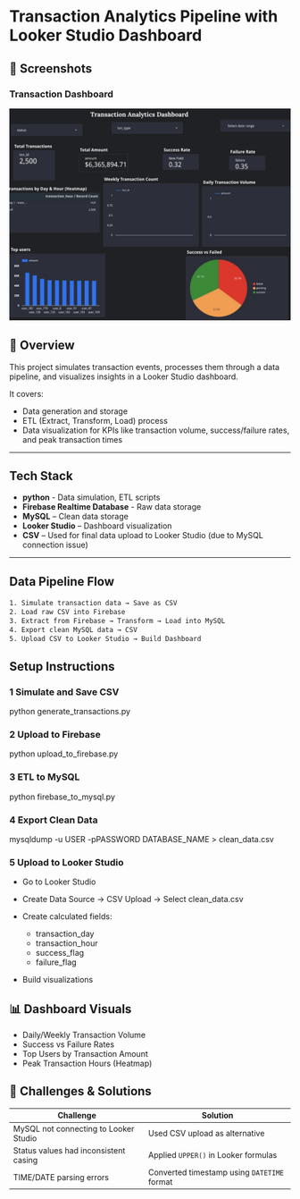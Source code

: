 # Transaction Analytics Pipeline with Looker Studio Dashboard

## 📸 Screenshots

### Transaction Dashboard
![Dashboard Screenshot](screenshots.jpg)

## 📌 Overview

This project simulates transaction events, processes them through a data pipeline, and visualizes insights in a Looker Studio dashboard.

It covers:
- Data generation and storage
- ETL (Extract, Transform, Load) process
- Data visualization for KPIs like transaction volume, success/failure rates, and peak transaction times

---

## Tech Stack
- **python** - Data simulation, ETL scripts
- **Firebase Realtime Database** - Raw data storage 
- **MySQL** – Clean data storage  
- **Looker Studio** – Dashboard visualization  
- **CSV** – Used for final data upload to Looker Studio (due to MySQL connection issue)  

---

## Data Pipeline Flow
```plaintext
1. Simulate transaction data → Save as CSV  
2. Load raw CSV into Firebase  
3. Extract from Firebase → Transform → Load into MySQL  
4. Export clean MySQL data → CSV  
5. Upload CSV to Looker Studio → Build Dashboard
```

## Setup Instructions

### 1️ Simulate and Save CSV
python generate_transactions.py


### 2 Upload to Firebase
python upload_to_firebase.py

### 3 ETL to MySQL
python firebase_to_mysql.py


### 4 Export Clean Data
mysqldump -u USER -pPASSWORD DATABASE_NAME > clean_data.csv


### 5 Upload to Looker Studio
- Go to Looker Studio
- Create Data Source → CSV Upload → Select clean_data.csv
- Create calculated fields:
    - transaction_day
    - transaction_hour
    - success_flag
    - failure_flag

- Build visualizations

## 📊 Dashboard Visuals
- Daily/Weekly Transaction Volume
- Success vs Failure Rates
- Top Users by Transaction Amount
- Peak Transaction Hours (Heatmap)

## 🚀 Challenges & Solutions
| Challenge                             | Solution                                    |
| ------------------------------------- | ------------------------------------------- |
| MySQL not connecting to Looker Studio | Used CSV upload as alternative              |
| Status values had inconsistent casing | Applied `UPPER()` in Looker formulas        |
| TIME/DATE parsing errors              | Converted timestamp using `DATETIME` format |





